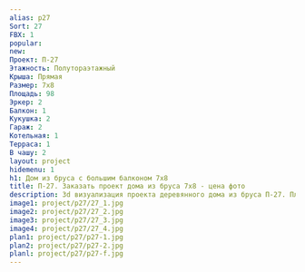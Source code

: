 ```yaml
---
alias: p27
Sort: 27
FBX: 1
popular: 
new: 
Проект: П-27
Этажность: Полутораэтажный
Крыша: Прямая
Размер: 7х8
Площадь: 98
Эркер: 2
Балкон: 1
Кукушка: 2
Гараж: 2
Котельная: 1
Терраса: 1
В чашу: 2
layout: project
hidemenu: 1
h1: Дом из бруса с большим балконом 7х8
title: П-27. Заказать проект дома из бруса 7х8 - цена фото
description: 3d визуализация проекта деревянного дома из бруса П-27. Площадь 98 м2, размер 7х8. Вы можете внести любые изменения в проект.
image1: project/p27/27_1.jpg
image2: project/p27/27_2.jpg
image3: project/p27/27_3.jpg
image4: project/p27/27_4.jpg
plan1: project/p27/p27-1.jpg
plan2: project/p27/p27-2.jpg
planl: project/p27/p27-f.jpg
---
```


